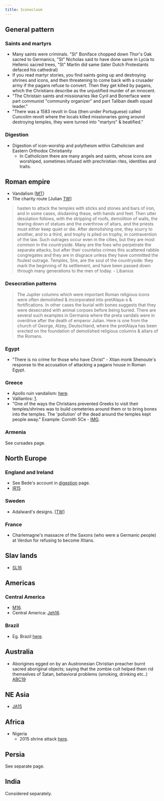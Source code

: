 ```yaml
---
title: Iconoclasm
---
```


## General pattern
### Saints and martyrs
- Many saints were criminals. "St" Boniface chopped down Thor's Oak sacred to Germanics, "St" Nicholas said to have done same in Lycia to Hellenic sacred trees, "St" Martin did same (later Dutch Protestants defaced his cathedral)
- If you read martyr stories, you find saints going up and destroying shrines and icons, and then threatening to come back with a crusader army if the pagans refuse to convert. Then they get killed by pagans, which the Christians describe as the unjustified murder of an innocent.
- "The Christain saints and missionaries like Cyril and Bonerface were part communist "community organizer" and part Taliban death squad leader."
- "There was a 1583 revolt in Goa (then under Portuguese) called Cuncolim revolt where the locals killed missionaries going around destroying temples, they were turned into "martyrs" & beatified."

### Digestion
- Digestion of icon-worship and polytheism within Catholicism and Eastern Orthodox Christianity
    - In Catholicism there are many angels and saints, whose icons are worshiped, sometimes infused with prechristian rites, identities and traits. 

## Roman empire
- Vandalism \[[MT](https://twitter.com/blog_supplement/status/897631604574744580)\]
- The charity route \[Julian [TW](https://twitter.com/GhorAngirasa/status/894579184487481344)\]

> hasten to attack the temples with sticks and stones and bars of iron, and in some cases, disdaining these, with hands and feet. Then utter desolation follows, with the stripping of roofs, demolition of walls, the tearing down of statues and the overthrow of altars, and the priests must either keep quiet or die. After demolishing one, they scurry to another, and to a third, and trophy is piled on trophy, in contravention of the law. Such outrages occur even in the cities, but they are most common in the countryside. Many are the foes who perpetrate the separate attacks, but after their countelss crimes this scattered rabble congregates and they are in disgrace unless they have committed the foulest outrage. Temples, Sire, are the soul of the countryside: they mark the beginning of its settlement, and have been passed down through many generations to the men of today. - Libanius

### Desecration patterns
>  The Jupiter columns which were important Roman religious icons were often demolished & incorporated into pretAlaya-s & fortifications. In other cases the burial with bones suggests that they were desecrated with animal corpses before being buried. There are several such examples in Germania where the preta vandals were in overdrive after the death of emperor Julian. Here is one from the church of George, Alzey, Deutschland, where the pretAlaya has been erected on the foundation of demolished religious columns & altars of the Romans. 

### Egypt
- "There is no crime for those who have Christ" - Xtian monk Shenoute's response to the accusation of attacking a pagans house in Roman Egypt.

### Greece 
- Apollo ruin vandalism: [here](https://twitter.com/Rjrasva/status/571059091411472385/photo/1).
- Valliantos: [1](https://www.academia.edu/7064633/Christians_and_the_Classics_War_against_Reason).
- "One of the ways the Christians prevented Greeks to visit their temples/shrines was to build cemeteries around them or to bring bones into the temples. The 'pollution' of the dead around the temples kept people away." Example: Cornith 5Ce - [IMG](https://imgur.com/es9877w.jpg).

### Armenia
See cursades page.

## North Europe
### England and Ireland
- See Bede's account in [digestion](।/digestion/) page.
- [IR15](http://www.belfasttelegraph.co.uk/news/northern-ireland/christian-extremists-steal-statue-of-celtic-sea-god-from-mountain-top-in-northern-ireland-30929777.html)

### Sweden
- Adalward's designs. \[[TW](https://twitter.com/Rjrasva/status/603946356345024513)\]

### France
- Charlemagne's massacre of the Saxons (who were a Germanic people) at Verdun for refusing to become Xtians.

## Slav lands
- [SL16](http://svit.in.ua/news/new102.htm)

## Americas
### Central America
- [M16](http://www.telesurtv.net/english/news/Jehovahs-Witnesses-Destroy-Ancient-Indigenous-Temple-in-Mexico-20160628-0009.html).
- Central America: [Jeh16](http://www.rawstory.com/2016/06/jehovahs-witnesses-accused-of-vandalizing-7000-year-old-pyramid-out-of-fears-of-devil-worship/#.V3MEbhgNMtF.twitter).

### Brazil
- Eg. Brazil [here](http://www.businessinsider.com/brazils-rapidly-growing-evangelical-movement-has-a-dark-side-2015-6?IR=T).

## Australia
- Aborigines egged on by an Austronesian Christian preacher burnt sacred aboriginal objects; saying that the zombie cult helped them rid themselves of Satan, behavioral problems (smoking, drinking etc..) [ABC19](https://www.abc.net.au/news/2019-09-20/the-christian-converts-who-are-setting-fire-to-sacred-aboriginal/11527402)

## NE Asia
- [JA15](https://throwoutyourbooks.wordpress.com/2015/06/01/japanese-christian-vandal-shrines-temples-nara-kyoto-chiba-oil/)

## Africa
- Nigeria
  - 2015 shrine attack [here](http://www.bloomberg.com/news/articles/2015-05-21/christians-mimic-islamists-in-attacks-on-nigerian-cultural-sites).

## Persia
See separate page.

## India
Considered separately.


